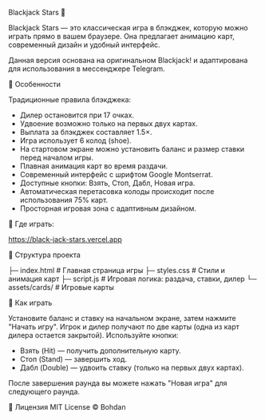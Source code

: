 Blackjack Stars 🎴


Blackjack Stars — это классическая игра в блэкджек, которую можно играть прямо в вашем браузере. Она предлагает анимацию карт, современный дизайн и удобный интерфейс.

Данная версия основана на оригинальном Blackjack! и адаптирована для использования в мессенджере Telegram.

🔹 Особенности

Традиционные правила блэкджека:

- Дилер остановится при 17 очках.
- Удвоение возможно только на первых двух картах.
- Выплата за блэкджек составляет 1.5×.
- Игра использует 6 колод (shoe).
- На стартовом экране можно установить баланс и размер ставки перед началом игры.
- Плавная анимация карт во время раздачи.
- Современный интерфейс с шрифтом Google Montserrat.
- Доступные кнопки: Взять, Стоп, Дабл, Новая игра.
- Автоматическая перетасовка колоды происходит после использования 75% карт.
- Просторная игровая зона с адаптивным дизайном.

🔹 Где играть:

https://black-jack-stars.vercel.app

🔹 Структура проекта 

├─ index.html # Главная страница игры
├─ styles.css # Стили и анимация карт 
├─ script.js # Игровая логика: раздача, ставки, дилер 
└─ assets/cards/ # Игровые карты

🔹 Как играть

Установите баланс и ставку на начальном экране, затем нажмите "Начать игру". Игрок и дилер получают по две карты (одна из карт дилера остается закрытой). Используйте кнопки:

- Взять (Hit) — получить дополнительную карту.
- Стоп (Stand) — завершить ход.
- Дабл (Double) — удвоить ставку (только на первых двух картах).

После завершения раунда вы можете нажать "Новая игра" для следующего раунда.

🔹 Лицензия 
MIT License © Bohdan
